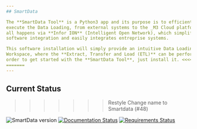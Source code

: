 ```yaml
---
## SmartData

The **SmartData Tool** is a Python3 app and its purpose is to efficiently
execute the Data Loading, from external systems to the _M3 Cloud platform_. It
all happens via **Infor ION** (Intelligent Open Network), which simplifies
software integration and easily integrates entreprise systems.

This software installation will simply provide an intuitive Data Loading
Workspace, where the **Extract, Transfer and Load (ETL)** can be performed. In
order to get started with the **SmartData Tool**, just install it. <<<<<<< HEAD
=======
---
```


## Current Status

> > > > > > > Restyle Change name to Smartdata (#48)

![SmartData version](https://img.shields.io/badge/version-0.0.2-blue)
[![Documentation Status](https://readthedocs.org/projects/inforion/badge/?version=latest)](https://inforion.readthedocs.io/de/latest/?badge=latest)
[![Requirements Status](https://requires.io/github/Fellow-Consulting-AG/inforion/requirements.svg?branch=master)](https://requires.io/github/Fellow-Consulting-AG/inforion/requirements/?branch=master)
